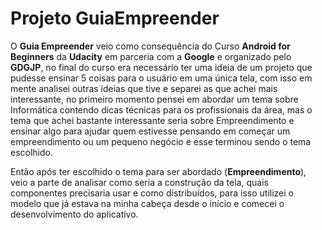 # Projeto GuiaEmpreender
 O <b>Guia Empreender</b> veio como consequência do Curso <b>Android for Beginners</b> da <b>Udacity</b> em parceria com a <b>Google</b> e organizado pelo <b>GDGJP</b>, no final do curso era necessário ter uma ideia de um projeto que pudesse ensinar 5 coisas para o usuário em uma única tela, com isso em mente analisei outras ideias que tive e separei as que achei mais interessante, no primeiro momento pensei em abordar um tema sobre Informática contendo dicas técnicas para os profissionais da área, mas o tema que achei bastante interessante seria sobre Empreendimento e ensinar algo para ajudar quem estivesse pensando em começar um empreendimento ou um pequeno negócio e esse terminou sendo o tema escolhido.

 Então após ter escolhido o tema para ser abordado (<b>Empreendimento</b>), veio a parte de analisar como seria a construção da tela, quais componentes precisaria usar e como distribuídos, para isso utilizei o modelo que já estava na minha cabeça desde o início e comecei o desenvolvimento do aplicativo.
